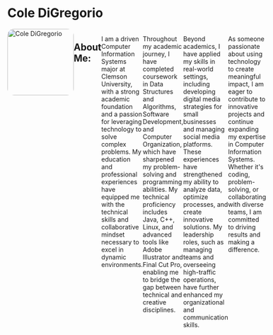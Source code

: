 # Cole DiGregorio

<div style="display: flex; align-items: flex-start;">
    <!-- Image Section: This will be the new margin for the text -->
    <div style="flex-shrink: 0;">
        <img src="Cole.JPG" alt="Cole DiGregorio" style="width: 150px; border-radius: 10%;"/>
    </div>
    
    <!-- About Me Text Section: Will be positioned to the right of the image -->
    <div>
    
## About Me:
I am a driven Computer Information Systems major at Clemson University, with a strong academic foundation and a passion for leveraging technology to solve complex problems. My education and professional experiences have equipped me with the technical skills and collaborative mindset necessary to excel in dynamic environments.

Throughout my academic journey, I have completed coursework in Data Structures and Algorithms, Software Development, and Computer Organization, which have sharpened my problem-solving and programming abilities. My technical proficiency includes Java, C++, Linux, and advanced tools like Adobe Illustrator and Final Cut Pro, enabling me to bridge the gap between technical and creative disciplines.

Beyond academics, I have applied my skills in real-world settings, including developing digital media strategies for small businesses and managing social media platforms. These experiences have strengthened my ability to analyze data, optimize processes, and create innovative solutions. My leadership roles, such as managing teams and overseeing high-traffic operations, have further enhanced my organizational and communication skills.

As someone passionate about using technology to create meaningful impact, I am eager to contribute to innovative projects and continue expanding my expertise in Computer Information Systems. Whether it's coding, problem-solving, or collaborating with diverse teams, I am committed to driving results and making a difference.

    </div>
</div>


